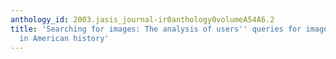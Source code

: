 ```yaml
---
anthology_id: 2003.jasis_journal-ir0anthology0volumeA54A6.2
title: 'Searching for images: The analysis of users'' queries for image retrieval
  in American history'
---
```

